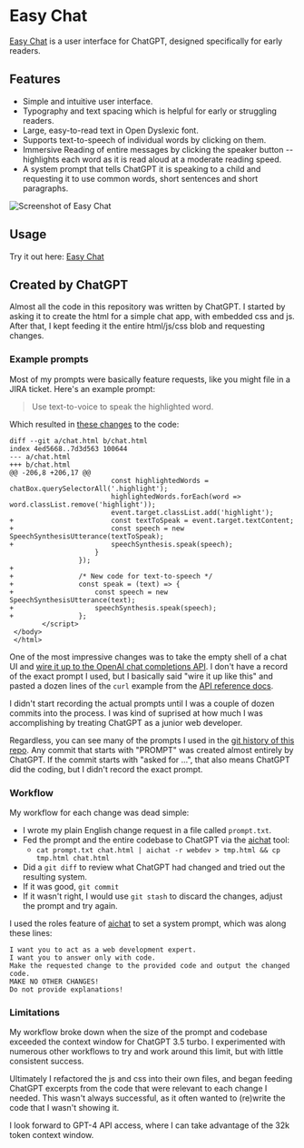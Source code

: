 # Easy Chat

[Easy Chat](https://paul-gauthier.github.io/easy-chat/)
is a user interface for ChatGPT, designed specifically for early readers.

## Features

- Simple and intuitive user interface.
- Typography and text spacing which is helpful for early or struggling readers.
- Large, easy-to-read text in Open Dyslexic font.
- Supports text-to-speech of individual words by clicking on them.
- Immersive Reading of entire messages by clicking the speaker button -- highlights each word as it is read aloud at a moderate reading speed.
- A system prompt that tells ChatGPT it is speaking to a child and requesting it to use common words, short sentences and short paragraphs.

![Screenshot of Easy Chat](https://raw.githubusercontent.com/paul-gauthier/easy-chat/main/screenshot.png)

## Usage

Try it out here: [Easy Chat](https://paul-gauthier.github.io/easy-chat/)

## Created by ChatGPT

Almost all the code in this repository was written by ChatGPT.
I started by asking it to create the html for a simple chat app, with embedded css and js.
After that, I kept feeding it the entire html/js/css blob and requesting changes.

### Example prompts

Most of my prompts were basically feature requests, like you might file in a JIRA ticket.
Here's an example prompt:

> Use text-to-voice to speak the highlighted word.

Which resulted in
[these changes](https://github.com/paul-gauthier/easy-chat/commit/62e0862ce0cf1017082e30ec7fa4034cfaf80137) to the code:

```
diff --git a/chat.html b/chat.html
index 4ed5668..7d3d563 100644
--- a/chat.html
+++ b/chat.html
@@ -206,8 +206,17 @@
                         const highlightedWords = chatBox.querySelectorAll('.highlight');
                         highlightedWords.forEach(word => word.classList.remove('highlight'));
                         event.target.classList.add('highlight');
+                        const textToSpeak = event.target.textContent;
+                        const speech = new SpeechSynthesisUtterance(textToSpeak);
+                        speechSynthesis.speak(speech);
                     }
                 });
+
+                /* New code for text-to-speech */
+                const speak = (text) => {
+                    const speech = new SpeechSynthesisUtterance(text);
+                    speechSynthesis.speak(speech);
+                };
        </script>
 </body>
 </html>
```                        

One of the most impressive changes was to take the empty shell of a chat UI and
[wire it up to the OpenAI chat completions API](https://github.com/paul-gauthier/easy-chat/commit/61326c036fa7888e58231f4bcb4f13d0f889ea0c).
I don't have a record of the exact prompt I used, but I basically said "wire it up like this" and pasted
a dozen lines of the `curl` example from the [API reference docs](https://platform.openai.com/docs/api-reference/chat).

I didn't start recording the actual prompts until I was a couple of dozen commits into the process.
I was kind of suprised at how much I was accomplishing by treating ChatGPT as a junior web developer.

Regardless, you can see many of the prompts I used in the
[git history of this repo](https://github.com/paul-gauthier/easy-chat/commits/main).
Any commit that starts with "PROMPT" was created almost entirely by ChatGPT.
If the commit starts with "asked for ...", that also means ChatGPT did the coding, but I didn't record the exact prompt.

### Workflow

My workflow for each change was dead simple:

  - I wrote my plain English change request in a file called `prompt.txt`.
  - Fed the prompt and the entire codebase to ChatGPT via the [aichat](https://github.com/sigoden/aichat) tool:
    - `cat prompt.txt chat.html | aichat -r webdev > tmp.html && cp tmp.html chat.html`
  - Did a `git diff` to review what ChatGPT had changed and tried out the resulting system.
  - If it was good, `git commit`
  - If it wasn't right, I would use `git stash` to discard the changes, adjust the prompt and try again.

I used the roles feature of [aichat](https://github.com/sigoden/aichat) to set a system prompt, which was along these lines:

```
I want you to act as a web development expert.
I want you to answer only with code.
Make the requested change to the provided code and output the changed code.
MAKE NO OTHER CHANGES!
Do not provide explanations!
```

### Limitations

My workflow broke down when the size of the prompt and codebase exceeded the context window for ChatGPT 3.5 turbo.
I experimented with numerous other workflows to try and work around this limit, but with little consistent success.

Ultimately I refactored the js and css into their own files, and began feeding ChatGPT excerpts from the code that were relevant to each change I needed.
This wasn't always successful, as it often wanted to (re)write the code that I wasn't showing it.

I look forward to GPT-4 API access, where I can take advantage of the 32k token context window.


